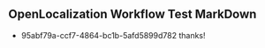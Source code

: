 ## OpenLocalization Workflow Test MarkDown
* 95abf79a-ccf7-4864-bc1b-5afd5899d782 thanks!

<!--HONumber=Aug16_HO4-->


